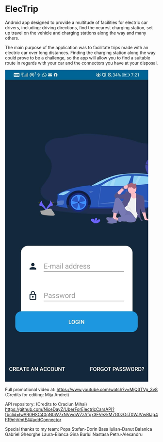 # ElecTrip
Android app designed to provide a multitude of facilities for electric car drivers, including: driving directions, find the nearest charging station, set up travel on the vehicle and charging stations along the way and many others.


The main purpose of the application was to facilitate trips made with an electric car over long distances. 
Finding the charging station along the way could prove to be a challenge, so the app will allow you to find a suitable route in regards with your car and the connectors you have at your disposal.

![](images/ip1.jpeg)



Full promotional video at: https://www.youtube.com/watch?v=MjQ3TVg_3v8    (Credits for editing: Mija Andrei)

API repository: (Credits to Craciun Mihai)
https://github.com/NiceDayZ/UberForElectricCarsAPI?fbclid=IwAR0HSC40qN0W7xNVwoW7zAfgx3FVezkM7G0zOsT0WJVwBIJg4h19nhVmtE4#addConnector

Special thanks to my team:
Popa Stefan-Dorin
Basa Iulian-Danut
Balanica Gabriel
Gheorghe Laura-Bianca
Gina Burlui
Nastasa Petru-Alexandru
